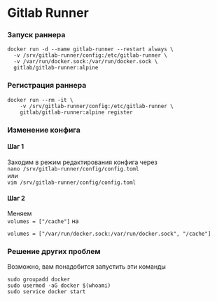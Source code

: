 # Gitlab Runner

### Запуск раннера
```
docker run -d --name gitlab-runner --restart always \
  -v /srv/gitlab-runner/config:/etc/gitlab-runner \
  -v /var/run/docker.sock:/var/run/docker.sock \
  gitlab/gitlab-runner:alpine
```

### Регистрация раннера
```
docker run --rm -it \
    -v /srv/gitlab-runner/config:/etc/gitlab-runner \
    gitlab/gitlab-runner:alpine register
```

### Изменение конфига
#### Шаг 1
Заходим в режим редактирования конфига через        
`nano /srv/gitlab-runner/config/config.toml`        
или     
`vim /srv/gitlab-runner/config/config.toml`

#### Шаг 2 
Меняем      
`volumes = ["/cache"]` на       
```
volumes = ["/var/run/docker.sock:/var/run/docker.sock", "/cache"]
```

### Решение других проблем
Возможно, вам понадобится запустить эти команды
```
sudo groupadd docker
sudo usermod -aG docker $(whoami)
sudo service docker start
```